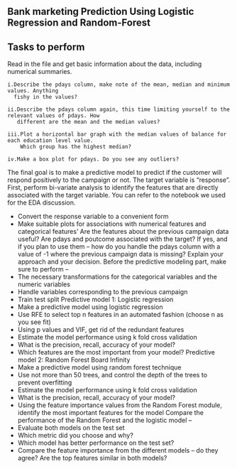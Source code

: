 ## Bank marketing Prediction Using Logistic Regression and Random-Forest
## Tasks to perform
Read in the file and get basic information about the data, including numerical summaries.

    i.Describe the pdays column, make note of the mean, median and minimum values. Anything
      fishy in the values?
      
    ii.Describe the pdays column again, this time limiting yourself to the relevant values of pdays. How
       different are the mean and the median values?
       
    iii.Plot a horizontal bar graph with the median values of balance for each education level value.
        Which group has the highest median?
        
    iv.Make a box plot for pdays. Do you see any outliers?
    
The final goal is to make a predictive model to predict if the customer will respond positively to the
campaign or not. The target variable is “response”.
First, perform bi-variate analysis to identify the features that are directly associated with the target
variable. You can refer to the notebook we used for the EDA discussion.
- Convert the response variable to a convenient form
- Make suitable plots for associations with numerical features and categorical features’
Are the features about the previous campaign data useful?
Are pdays and poutcome associated with the target?
If yes, and if you plan to use them – how do you handle the pdays column with a value of -1 where the
previous campaign data is missing? Explain your approach and your decision.
Before the predictive modeling part, make sure to perform –
- The necessary transformations for the categorical variables and the numeric variables
- Handle variables corresponding to the previous campaign
- Train test split
Predictive model 1: Logistic regression
- Make a predictive model using logistic regression
- Use RFE to select top n features in an automated fashion (choose n as you see fit)
- Using p values and VIF, get rid of the redundant features
- Estimate the model performance using k fold cross validation
- What is the precision, recall, accuracy of your model?
- Which features are the most important from your model?
Predictive model 2: Random Forest
Board Infinity
- Make a predictive model using random forest technique
- Use not more than 50 trees, and control the depth of the trees to prevent overfitting
- Estimate the model performance using k fold cross validation
- What is the precision, recall, accuracy of your model?
- Using the feature importance values from the Random Forest module, identify the most
important features for the model
Compare the performance of the Random Forest and the logistic model –
- Evaluate both models on the test set
- Which metric did you choose and why?
- Which model has better performance on the test set?
- Compare the feature importance from the different models – do they agree? Are the top
features similar in both models?
